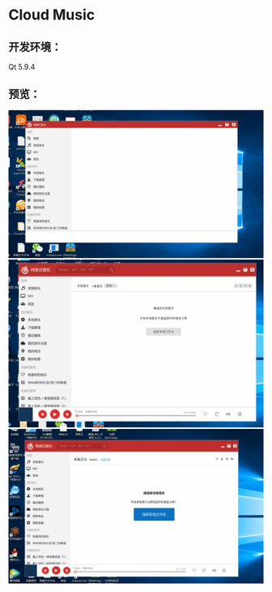 # Cloud Music
## 开发环境：
Qt 5.9.4
## 预览：
![1](/snapshot/musicdemo.gif)
![2](/snapshot/3.gif)
![3](/snapshot/LocalMusicUI.gif)